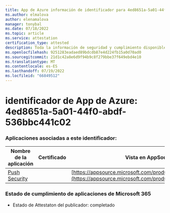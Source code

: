 ```yaml
---
title: App de Azure información de identificador para 4ed8651a-5a01-44f0-abdf-536bbc441c02
ms.author: elmalova
author: elenamalova
manager: tonybal
ms.date: 07/18/2022
ms.topic: article
ms.service: attestation
certification_type: attested
description: Toda la información de seguridad y cumplimiento disponible para 4ed8651a-5a01-44f0-abdf-536bbc441c02.
ms.openlocfilehash: 9251283eadaed89bdcdb87e4d224fb15a0d70ad0
ms.sourcegitcommit: 21d1c42a8e6d9f94b9c8f279bbe37f649ebd4e10
ms.translationtype: MT
ms.contentlocale: es-ES
ms.lasthandoff: 07/19/2022
ms.locfileid: "66849512"
---
```

# <a name="azure-app-id-4ed8651a-5a01-44f0-abdf-536bbc441c02"></a>identificador de App de Azure: 4ed8651a-5a01-44f0-abdf-536bbc441c02


### <a name="apps-associated-with-this-id"></a>Aplicaciones asociadas a este identificador:
| **Nombre de la aplicación** | **Certificado** | **Vista en AppSource** |
|--------------|---------------|-----------------------|
| [Push Security](../forward/WA200002833.md) |  | [https://appsource.microsoft.com/product/office/WA200002833](https://appsource.microsoft.com/product/office/WA200002833) |

### <a name="microsoft-365-app-compliance-status"></a>Estado de cumplimiento de aplicaciones de Microsoft 365
- Estado de Attestaton del publicador: completado

